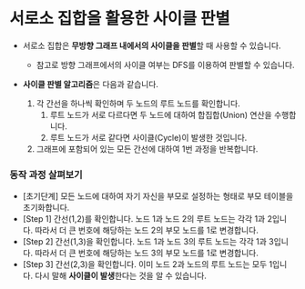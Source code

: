 # 서로소 집합을 활용한 사이클 판별

- 서로소 집합은 **무방향 그래프 내에서의 사이클을 판별**할 때 사용할 수 있습니다.
    - 참고로 방향 그래프에서의 사이클 여부는 DFS를 이용하여 판별할 수 있습니다.


- **사이클 판별 알고리즘**은 다음과 같습니다.
    1. 각 간선을 하나씩 확인하며 두 노드의 루트 노드를 확인합니다.
        1) 루트 노드가 서로 다르다면 두 노드에 대하여 합집합(Union) 연산을 수행합니다.
        2) 루트 노드가 서로 같다면 사이클(Cycle)이 발생한 것입니다.
    2. 그래프에 포함되어 있는 모든 간선에 대하여 1번 과정을 반복합니다.

### 동작 과정 살펴보기

- [초기단계] 모든 노드에 대하여 자기 자신을 부모로 설정하는 형태로 부모 테이블을 초기화합니다.
- [Step 1] 간선(1,2)를 확인합니다. 노드 1과 노드 2의 루트 노드는 각각 1과 2입니다. 따라서 더 큰 번호에 해당하는 노드 2의 부모 노드를 1로 변경합니다.
- [Step 2] 간선(1,3)을 확인합니다. 노드 1과 노드 3의 루트 노드는 각각 1과 3입니다. 따라서 더 큰 번호에 해당하는 노드 3의 부모 노드를 1로 변경합니다.
- [Step 3] 간선(2,3)을 확인합니다. 이미 노드 2과 노드의 루트 노드는 모두 1입니다. 다시 말해 **사이클이 발생**한다는 것을 알 수 있습니다.